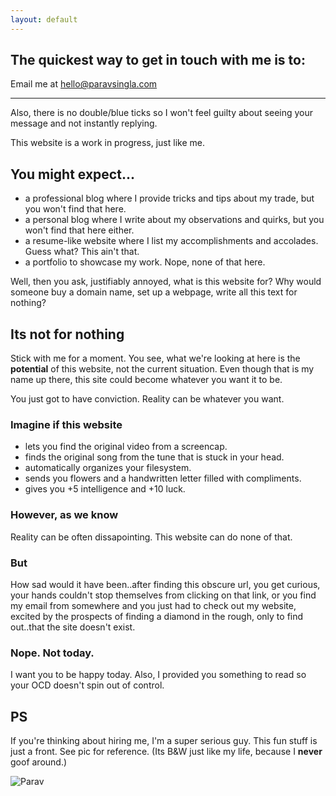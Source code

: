 ```yaml
---
layout: default
---
```


## The quickest way to get in touch with me is to:

Email me at [hello@paravsingla.com](mailto:hello@paravsingla.com)

---

Also, there is no double/blue ticks so I won't feel guilty about seeing your message and not instantly replying.

This website is a work in progress, just like me.

## You might expect...

* a professional blog where I provide tricks and tips about my trade, but you won't find that here.
* a personal blog where I write about my observations and quirks, but you won't find that here either.
* a resume-like website where I list my accomplishments and accolades. Guess what? This ain't that.
* a portfolio to showcase my work. Nope, none of that here.

Well, then you ask, justifiably annoyed, what is this website for? Why would someone buy a domain name, set up a webpage, write all this text for nothing?

## Its not for nothing

Stick with me for a moment. You see, what we're looking at here is the **potential** of this website, not the current situation. Even though that is my name up there, this site could become whatever you want it to be.

You just got to have conviction. Reality can be whatever you want.

### Imagine if this website

* lets you find the original video from a screencap.
* finds the original song from the tune that is stuck in your head.
* automatically organizes your filesystem.
* sends you flowers and a handwritten letter filled with compliments.
* gives you +5 intelligence and +10 luck.

### However, as we know

Reality can be often dissapointing. This website can do none of that.

### But

How sad would it have been..after finding this obscure url, you get curious, your hands couldn't stop themselves from clicking on that link, or you find my email from somewhere and you just had to check out my website, excited by the prospects of finding a diamond in the rough, only to find out..that the site doesn't exist.

### Nope. Not today.

I want you to be happy today. Also, I provided you something to read so your OCD doesn't spin out of control.

## PS

If you're thinking about hiring me, I'm a super serious guy. This fun stuff is just a front. See pic for reference. (Its B&W just like my life, because I **never** goof around.)

![Parav](https://www.gravatar.com/avatar/4b9e76386aba8e600c322172f9198838.jpg?s=200)


